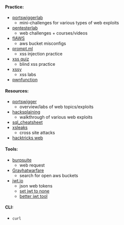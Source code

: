 #### Practice:
- [portswiggerlab](https://portswigger.net/web-security/all-labs)
	- mini-challenges for various types of web exploits
- [pentesterlab](https://pentesterlab.com/)
	- web challenges + courses/videos
- [flAWS](http://flaws.cloud/)
	- aws bucket misconfigs
- [prompt.ml](https://prompt.ml/0)
	- xss injection practice
- [xss quiz](https://xss-quiz.int21h.jp/)
	- blind xss practice
- [xssy](https://xssy.uk/)
	- xss labs
- [pwnfunction](https://xss.pwnfunction.com)

#### Resources:
- [portswigger](https://portswigger.net/web-security/all-topics)
	- overview/labs of web topics/exploits
- [hacksplaining](https://www.hacksplaining.com/)
	- walkthrough of various web exploits
- [sql_cheatsheet](https://drive.google.com/file/d/1pHedTKwETtRoUA3B3fpWCfLBixU4tTR0/view)
- [xsleaks](https://xsleaks.dev/)
	- cross site attacks
- [hacktricks web](https://book.hacktricks.wiki/en/pentesting-web/web-vulnerabilities-methodology.html)

#### Tools:
- [burpsuite](https://portswigger.net/burp/releases/professional-community-2023-10-1-2)
	- web request 
- [Grayhatwarfare](https://grayhatwarfare.com/) 
	- search for open aws buckets
- [jwt.io](https://jwt.io/)
	- json web tokens
	- [set jwt to none](https://www.gavinjl.me/edit-jwt-online-alg-none/)
	- [better jwt tool](https://10015.io/tools/jwt-encoder-decoder)

#### CLI:
- `curl`